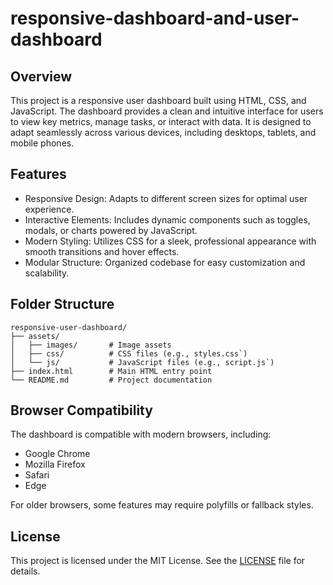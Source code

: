 # responsive-dashboard-and-user-dashboard

## Overview
This project is a responsive user dashboard built using HTML, CSS, and JavaScript. The dashboard provides a clean and intuitive interface for users to view key metrics, manage tasks, or interact with data. It is designed to adapt seamlessly across various devices, including desktops, tablets, and mobile phones.

## Features

- Responsive Design: Adapts to different screen sizes for optimal user experience.
- Interactive Elements: Includes dynamic components such as toggles, modals, or charts powered by JavaScript.
- Modern Styling: Utilizes CSS for a sleek, professional appearance with smooth transitions and hover effects.
- Modular Structure: Organized codebase for easy customization and scalability.


   

## Folder Structure
```
responsive-user-dashboard/
├── assets/
│   ├── images/       # Image assets
│   ├── css/          # CSS files (e.g., styles.css`)
│   └── js/           # JavaScript files (e.g., script.js`)
├── index.html        # Main HTML entry point
└── README.md         # Project documentation
```


## Browser Compatibility
The dashboard is compatible with modern browsers, including:
- Google Chrome
- Mozilla Firefox
- Safari
- Edge

For older browsers, some features may require polyfills or fallback styles.



## License
This project is licensed under the MIT License. See the [LICENSE](LICENSE) file for details.

